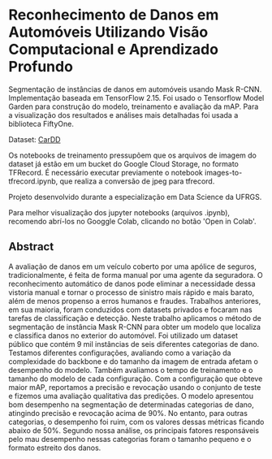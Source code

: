 # Reconhecimento de Danos em Automóveis Utilizando Visão Computacional e Aprendizado Profundo

Segmentação de instâncias de danos em automóveis usando Mask R-CNN. Implementação baseada em TensorFlow 2.15. Foi usado o Tensorflow Model Garden para construção do modelo, treinamento e avaliação da mAP. Para a visualização dos resultados e análises mais detalhadas foi usada a biblioteca FiftyOne.

Dataset: [CarDD](https://cardd-ustc.github.io)

Os notebooks de treinamento pressupõem que os arquivos de imagem do dataset já estão em um bucket do Google Cloud Storage, no formato TFRecord. É necessário executar previamente o notebook images-to-tfrecord.ipynb, que realiza a conversão de jpeg para tfrecord.

Projeto desenvolvido durante a especialização em Data Science da UFRGS.

Para melhor visualização dos jupyter notebooks (arquivos .ipynb), recomendo abrí-los no Googgle Colab, clicando no botão 'Open in Colab'.

## Abstract
A avaliação de danos em um veículo coberto por uma apólice de seguros, tradicionalmente, é feita de forma manual por uma agente da seguradora. O reconhecimento automático de danos pode eliminar a necessidade dessa vistoria manual e tornar o processo de sinistro mais rápido e mais barato, além de menos propenso a erros humanos e fraudes. Trabalhos anteriores, em sua maioria,  foram conduzidos com datasets privados e focaram nas tarefas de classificação e detecção. Neste trabalho aplicamos o método de segmentação de instância Mask R-CNN para obter um modelo que localiza e classifica danos no exterior do automóvel. Foi utilizado um dataset público que contém 9 mil instâncias de seis diferentes categorias de dano. Testamos diferentes configurações, avaliando como a variação da complexidade do backbone e do tamanho da imagem de entrada afetam o desempenho do modelo. Também avaliamos o tempo de treinamento e o tamanho do modelo de cada configuração. Com a configuração que obteve maior mAP, reportamos a precisão e revocação usando o conjunto de teste e fizemos uma avaliação qualitativa das predições. O modelo apresentou bom desempenho na segmentação de determinadas categorias de dano, atingindo precisão e revocação acima de 90%. No entanto, para outras categorias, o desempenho foi ruim, com os valores dessas métricas ficando abaixo de 50%. Segundo nossa análise, os principais fatores responsáveis pelo mau desempenho nessas categorias foram o tamanho pequeno e o formato estreito dos danos.

